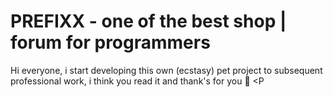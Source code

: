 # PREFIXX - one of the best shop | forum for programmers
Hi everyone, i start developing this own (ecstasy) pet project to subsequent professional work, i think you read it and thank's for you 🖤 <P 
